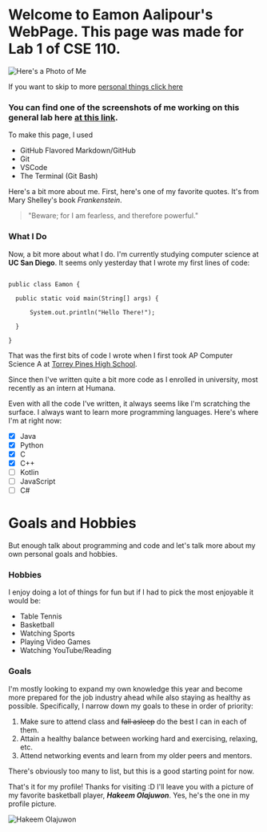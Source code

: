 # Welcome to Eamon Aalipour's WebPage. This page was made for Lab 1 of CSE 110.

![Here's a Photo of Me](https://media-exp1.licdn.com/dms/image/C5603AQFRjIXisf4Gqg/profile-displayphoto-shrink_200_200/0/1593136914665?e=1636588800&v=beta&t=7rTc1-lUrVTXnL1LtuDSurjEdMVlwiGFls3JrJ7npdQ)

If you want to skip to more [personal things click here](#goals-and-hobbies)

### You can find one of the screenshots of me working on this general lab here [at this link](screenshots/VSCodeBranch.PNG).

To make this page, I used

- GitHub Flavored Markdown/GitHub
- Git
- VSCode
- The Terminal (Git Bash)

Here's a bit more about me. First, here's one of my favorite quotes. It's from Mary Shelley's book *Frankenstein*.

> "Beware; for I am fearless, and therefore powerful."

### What I Do

Now, a bit more about what I do. I'm currently studying computer science at **UC San Diego**. It seems only yesterday that I wrote my first lines of code:

```

public class Eamon {

  public static void main(String[] args) {
  
      System.out.println("Hello There!");
      
  }
  
}

```

That was the first bits of code I wrote when I first took AP Computer Science A at [Torrey Pines High School](http://tp.sduhsd.net/). 

Since then I've written quite a bit more code as I enrolled in university, most recently as an intern at Humana. 

Even with all the code I've written, it always seems like I'm scratching the surface. I always want to learn more programming languages. Here's where I'm at right now:

- [x] Java
- [x] Python
- [x] C
- [x] C++
- [ ] Kotlin
- [ ] JavaScript
- [ ] C#    

# Goals and Hobbies

But enough talk about programming and code and let's talk more about my own personal goals and hobbies.

### Hobbies 

I enjoy doing a lot of things for fun but if I had to pick the most enjoyable it would be:

- Table Tennis
- Basketball
- Watching Sports
- Playing Video Games
- Watching YouTube/Reading

### Goals

I'm mostly looking to expand my own knowledge this year and become more prepared for the job industry ahead while also staying as healthy as possible. 
Specifically, I narrow down my goals to these in order of priority:

1. Make sure to attend class and ~~fall asleep~~ do the best I can in each of them.
2. Attain a healthy balance between working hard and exercising, relaxing, etc.
3. Attend networking events and learn from my older peers and mentors.

There's obviously too many to list, but this is a good starting point for now.

That's it for my profile! Thanks for visiting :D I'll leave you with a picture of my favorite basketball player, ***Hakeem Olajuwon***. Yes, he's the one in my profile picture.

![Hakeem Olajuwon](https://user-images.githubusercontent.com/64985836/134819731-85b34a31-f855-44ba-b1fa-5999748b8730.png)






